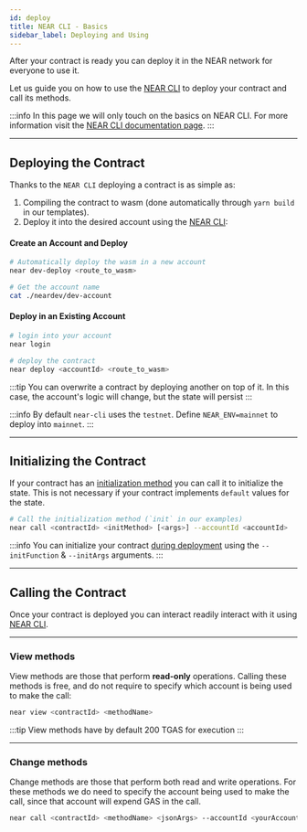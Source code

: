 ```yaml
---
id: deploy
title: NEAR CLI - Basics
sidebar_label: Deploying and Using
---
```


After your contract is ready you can deploy it in the NEAR network for everyone to use it.

Let us guide you on how to use the [NEAR CLI](../4.tools/cli.md) to deploy your contract
and call its methods.

:::info
In this page we will only touch on the basics on NEAR CLI. For more information visit the
[NEAR CLI documentation page](../4.tools/cli.md).
:::

---

## Deploying the Contract

Thanks to the `NEAR CLI` deploying a contract is as simple as:

1. Compiling the contract to wasm (done automatically through `yarn build` in our templates).
2. Deploy it into the desired account using the [NEAR CLI](../4.tools/cli.md#near-deploy):

#### Create an Account and Deploy
```bash
# Automatically deploy the wasm in a new account
near dev-deploy <route_to_wasm>

# Get the account name
cat ./neardev/dev-account
```

#### Deploy in an Existing Account
```bash
# login into your account
near login

# deploy the contract
near deploy <accountId> <route_to_wasm>
```

:::tip
You can overwrite a contract by deploying another on top of it. In this case, the account's logic
will change, but the state will persist
:::

:::info
By default `near-cli` uses the `testnet`. Define `NEAR_ENV=mainnet` to deploy into `mainnet`.
:::

---

## Initializing the Contract
If your contract has an [initialization method](./contracts/anatomy.md#initialization-functions) you can call it to
initialize the state. This is not necessary if your contract implements `default` values for the state. 

```bash
# Call the initialization method (`init` in our examples)
near call <contractId> <initMethod> [<args>] --accountId <accountId>
```

:::info
You can initialize your contract [during deployment](#deploying-the-contract) using the `--initFunction` & `--initArgs` arguments.
:::

---

## Calling the Contract
Once your contract is deployed you can interact readily interact with it using [NEAR CLI](../4.tools/cli.md).

<hr class="subsection" />

### View methods
View methods are those that perform **read-only** operations. Calling these methods is free, and do not require to specify which account is being used to make the call:

```bash
near view <contractId> <methodName>
```

:::tip
View methods have by default 200 TGAS for execution
:::

<hr class="subsection" />

### Change methods
Change methods are those that perform both read and write operations. For these methods we do need to specify the account being used to make the call,
since that account will expend GAS in the call.

```bash
near call <contractId> <methodName> <jsonArgs> --accountId <yourAccount> [--deposit <amount>] [--gas <GAS>]
```
